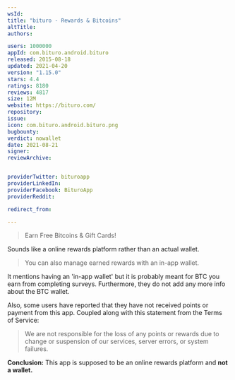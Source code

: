 ```yaml
---
wsId: 
title: "bituro - Rewards & Bitcoins"
altTitle: 
authors:

users: 1000000
appId: com.bituro.android.bituro
released: 2015-08-18
updated: 2021-04-20
version: "1.15.0"
stars: 4.4
ratings: 8180
reviews: 4817
size: 12M
website: https://bituro.com/
repository: 
issue: 
icon: com.bituro.android.bituro.png
bugbounty: 
verdict: nowallet
date: 2021-08-21
signer: 
reviewArchive:


providerTwitter: bituroapp
providerLinkedIn: 
providerFacebook: BituroApp
providerReddit: 

redirect_from:

---
```



> Earn Free Bitcoins & Gift Cards!

Sounds like a online rewards platform rather than an actual wallet.

> You can also manage earned rewards with an in-app wallet.

It mentions having an 'in-app wallet' but it is probably meant for BTC you earn from completing surveys. Furthermore, they do not add any more info about the BTC wallet.

Also, some users have reported that they have not received points or payment from this app. Coupled along with this statement from the Terms of Service:

> We are not responsible for the loss of any points or rewards due to change or suspension of our services, server errors, or system failures.

**Conclusion:** This app is supposed to be an online rewards platform and **not a wallet.** 